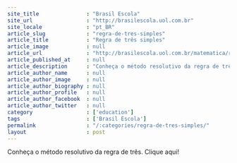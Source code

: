 ```yaml
---
site_title               : "Brasil Escola"
site_url                 : "http://brasilescola.uol.com.br"
site_locale              : "pt_BR"
article_slug             : "regra-de-tres-simples"
article_title            : "Regra de três simples"
article_image            : null
article_url              : "http://brasilescola.uol.com.br/matematica/regra-tres-simples.htm"
article_published_at     : null
article_description      : "Conheça o método resolutivo da regra de três. Clique aqui!"
article_author_name      : null
article_author_image     : null
article_author_biography : null
article_author_profile   : null
article_author_facebook  : null
article_author_twitter   : null
category                 : ['education']
tags                     : ['Brasil Escola']
permalink                : "/:categories/regra-de-tres-simples/"
layout                   : post
---
```


Conheça o método resolutivo da regra de três. Clique aqui!
